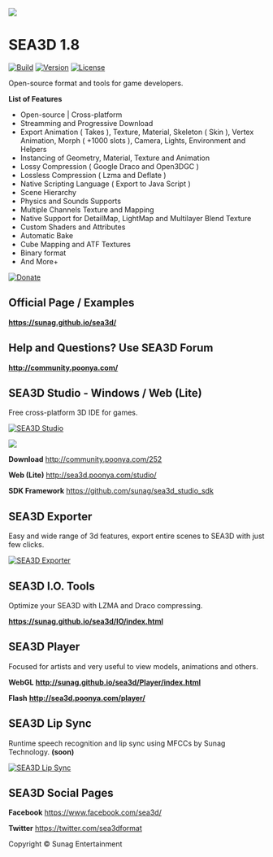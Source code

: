 [<img src="http://sunag.github.io/sea3d/Media/SEA3D-Top-BlackGL.jpg"/>](http://sunag.github.io/sea3d/)

SEA3D 1.8
==

[![Build](https://img.shields.io/badge/build-passing-green.svg)](http://sunag.github.io/sea3d/)
[![Version](https://img.shields.io/badge/version-1.8.1-blue.svg)](https://github.com/sunag/sea3d/)
[![License](https://img.shields.io/badge/license-MIT-blue.svg)](https://github.com/sunag/sea3d/blob/master/LICENSE)

Open-source format and tools for game developers.

**List of Features**

* Open-source | Cross-platform
* Streamming and Progressive Download
* Export Animation ( Takes ), Texture, Material, Skeleton ( Skin ), Vertex Animation, Morph ( +1000 slots ), Camera, Lights, Environment and Helpers
* Instancing of Geometry, Material, Texture and Animation
* Lossy Compression ( Google Draco and Open3DGC )
* Lossless Compression ( Lzma and Deflate )
* Native Scripting Language ( Export to Java Script )
* Scene Hierarchy
* Physics and Sounds Supports
* Multiple Channels Texture and Mapping
* Native Support for DetailMap, LightMap and Multilayer Blend Texture
* Custom Shaders and Attributes
* Automatic Bake
* Cube Mapping and ATF Textures
* Binary format
* And More+

[![Donate](https://www.paypalobjects.com/en_US/i/btn/btn_donate_SM.gif)](https://www.paypal.com/cgi-bin/webscr?cmd=_s-xclick&hosted_button_id=3CGGH7M7VWTSC)

Official Page / Examples
--
**https://sunag.github.io/sea3d/**

Help and Questions? Use SEA3D Forum
--

**http://community.poonya.com/**

SEA3D Studio - Windows / Web (Lite)
--
Free cross-platform 3D IDE for games.

[![SEA3D Studio](https://img.youtube.com/vi/lQ-VIni5Q68/0.jpg)](https://www.youtube.com/watch?v=lQ-VIni5Q68)

[<img src="http://sunag.github.io/sea3d/Media/SEA3D-Studio.jpg"/>](http://sea3d.poonya.com/studio/)

**Download** http://community.poonya.com/252

**Web (Lite)** http://sea3d.poonya.com/studio/

**SDK Framework** https://github.com/sunag/sea3d_studio_sdk

SEA3D Exporter
--
Easy and wide range of 3d features, export entire scenes to SEA3D with just few clicks.

[![SEA3D Exporter](https://img.youtube.com/vi/dTCztYwwEdE/0.jpg)](https://www.youtube.com/watch?v=dTCztYwwEdE)

SEA3D I.O. Tools
--
Optimize your SEA3D with LZMA and Draco compressing.

**https://sunag.github.io/sea3d/IO/index.html**

SEA3D Player
--
Focused for artists and very useful to view models, animations and others.

**WebGL** **http://sunag.github.io/sea3d/Player/index.html**

**Flash** **http://sea3d.poonya.com/player/**

SEA3D Lip Sync
--
Runtime speech recognition and lip sync using MFCCs by Sunag Technology. **(soon)**

[![SEA3D Lip Sync](https://img.youtube.com/vi/rfuGqHR2MK8/0.jpg)](https://www.youtube.com/watch?v=rfuGqHR2MK8)

SEA3D Social Pages
--

**Facebook** https://www.facebook.com/sea3d/

**Twitter** https://twitter.com/sea3dformat

Copyright © Sunag Entertainment
